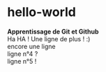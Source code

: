 # hello-world
<b>Apprentissage de Git et Github</b><br>
Ha HA ! Une ligne de plus ! :)<br>
encore une ligne<br>
ligne n°4 ?<br>
ligne n°5 !<br>
